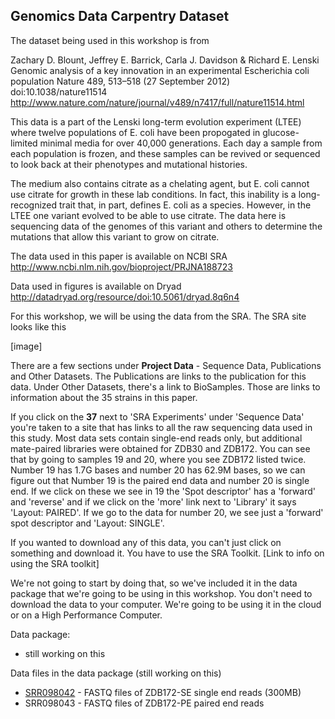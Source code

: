 ## Genomics Data Carpentry Dataset

The dataset being used in this workshop is from

Zachary D. Blount, Jeffrey E. Barrick, Carla J. Davidson & Richard E. Lenski
Genomic analysis of a key innovation in an experimental Escherichia coli population
Nature 489, 513–518 (27 September 2012) doi:10.1038/nature11514
http://www.nature.com/nature/journal/v489/n7417/full/nature11514.html

This data is a part of the Lenski long-term evolution experiment (LTEE) where
twelve populations of E. coli have been propogated in glucose-limited minimal
media for over 40,000 generations. Each day a sample from each population is
frozen, and these samples can be revived or sequenced to look back at their
phenotypes and mutational histories.

The medium also contains citrate as a chelating agent, but E. coli cannot use
citrate for growth in these lab conditions. In fact, this inability is a long-recognized
trait that, in part, defines E. coli as a species. However, in the LTEE one variant
evolved to be able to use citrate. The data here is sequencing data of the genomes of
this variant and others to determine the mutations that allow this variant to
grow on citrate.

The data used in this paper is available on NCBI SRA
http://www.ncbi.nlm.nih.gov/bioproject/PRJNA188723

Data used in figures is available on Dryad
http://datadryad.org/resource/doi:10.5061/dryad.8q6n4

For this workshop, we will be using the data from the SRA. The SRA site looks like
this

[image]

There are a few sections under **Project Data** - Sequence Data, Publications and
Other Datasets. The Publications are links to the publication for this data. Under
Other Datasets, there's a link to BioSamples. Those are links to information about
the 35 strains in this paper.

If you click on the **37** next to 'SRA Experiments' under 'Sequence Data' you're taken to a site
that has links to all the raw sequencing data used in this study.
Most data sets contain single-end reads only, but additional mate-paired libraries were
obtained for ZDB30 and ZDB172. You can see that by going to samples 19 and 20, where
you see ZDB172 listed twice. Number 19 has 1.7G bases and number 20 has 62.9M bases, so
we can figure out that Number 19 is the paired end data and number 20 is single end. If
we click on these we see in 19 the 'Spot descriptor' has a 'forward' and 'reverse' and
if we click on the 'more' link next to 'Library' it says 'Layout: PAIRED'. If we go
to the data for number 20, we see just a 'forward' spot descriptor and 'Layout: SINGLE'.

If you wanted to download any of this data, you can't just click on something
and download it. You have to use the SRA Toolkit.
[Link to info on using the SRA toolkit]

We're not going to start by doing that, so we've included it in the data package that we're
going to be using in this workshop. You don't need to download the data to your
computer. We're going to be using it in the cloud or on a High Performance Computer.

Data package:
- still working on this

Data files in the data package (still working on this)
- [SRR098042](https://www.dropbox.com/s/8opgx4zqh8krda8/SRR098042.fastq?dl=0) - FASTQ files of ZDB172-SE single end reads (300MB)
- SRR098043  - FASTQ files of ZDB172-PE paired end reads
